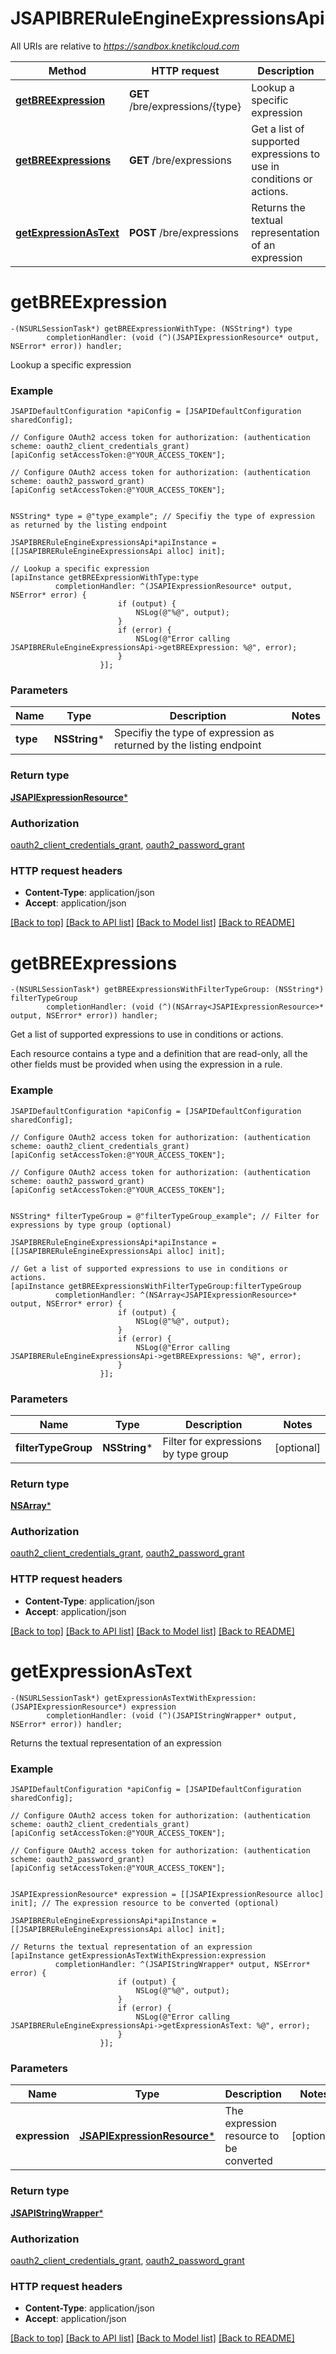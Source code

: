 # JSAPIBRERuleEngineExpressionsApi

All URIs are relative to *https://sandbox.knetikcloud.com*

Method | HTTP request | Description
------------- | ------------- | -------------
[**getBREExpression**](JSAPIBRERuleEngineExpressionsApi.md#getbreexpression) | **GET** /bre/expressions/{type} | Lookup a specific expression
[**getBREExpressions**](JSAPIBRERuleEngineExpressionsApi.md#getbreexpressions) | **GET** /bre/expressions | Get a list of supported expressions to use in conditions or actions.
[**getExpressionAsText**](JSAPIBRERuleEngineExpressionsApi.md#getexpressionastext) | **POST** /bre/expressions | Returns the textual representation of an expression


# **getBREExpression**
```objc
-(NSURLSessionTask*) getBREExpressionWithType: (NSString*) type
        completionHandler: (void (^)(JSAPIExpressionResource* output, NSError* error)) handler;
```

Lookup a specific expression

### Example 
```objc
JSAPIDefaultConfiguration *apiConfig = [JSAPIDefaultConfiguration sharedConfig];

// Configure OAuth2 access token for authorization: (authentication scheme: oauth2_client_credentials_grant)
[apiConfig setAccessToken:@"YOUR_ACCESS_TOKEN"];

// Configure OAuth2 access token for authorization: (authentication scheme: oauth2_password_grant)
[apiConfig setAccessToken:@"YOUR_ACCESS_TOKEN"];


NSString* type = @"type_example"; // Specifiy the type of expression as returned by the listing endpoint

JSAPIBRERuleEngineExpressionsApi*apiInstance = [[JSAPIBRERuleEngineExpressionsApi alloc] init];

// Lookup a specific expression
[apiInstance getBREExpressionWithType:type
          completionHandler: ^(JSAPIExpressionResource* output, NSError* error) {
                        if (output) {
                            NSLog(@"%@", output);
                        }
                        if (error) {
                            NSLog(@"Error calling JSAPIBRERuleEngineExpressionsApi->getBREExpression: %@", error);
                        }
                    }];
```

### Parameters

Name | Type | Description  | Notes
------------- | ------------- | ------------- | -------------
 **type** | **NSString***| Specifiy the type of expression as returned by the listing endpoint | 

### Return type

[**JSAPIExpressionResource***](JSAPIExpressionResource.md)

### Authorization

[oauth2_client_credentials_grant](../README.md#oauth2_client_credentials_grant), [oauth2_password_grant](../README.md#oauth2_password_grant)

### HTTP request headers

 - **Content-Type**: application/json
 - **Accept**: application/json

[[Back to top]](#) [[Back to API list]](../README.md#documentation-for-api-endpoints) [[Back to Model list]](../README.md#documentation-for-models) [[Back to README]](../README.md)

# **getBREExpressions**
```objc
-(NSURLSessionTask*) getBREExpressionsWithFilterTypeGroup: (NSString*) filterTypeGroup
        completionHandler: (void (^)(NSArray<JSAPIExpressionResource>* output, NSError* error)) handler;
```

Get a list of supported expressions to use in conditions or actions.

Each resource contains a type and a definition that are read-only, all the other fields must be provided when using the expression in a rule.

### Example 
```objc
JSAPIDefaultConfiguration *apiConfig = [JSAPIDefaultConfiguration sharedConfig];

// Configure OAuth2 access token for authorization: (authentication scheme: oauth2_client_credentials_grant)
[apiConfig setAccessToken:@"YOUR_ACCESS_TOKEN"];

// Configure OAuth2 access token for authorization: (authentication scheme: oauth2_password_grant)
[apiConfig setAccessToken:@"YOUR_ACCESS_TOKEN"];


NSString* filterTypeGroup = @"filterTypeGroup_example"; // Filter for expressions by type group (optional)

JSAPIBRERuleEngineExpressionsApi*apiInstance = [[JSAPIBRERuleEngineExpressionsApi alloc] init];

// Get a list of supported expressions to use in conditions or actions.
[apiInstance getBREExpressionsWithFilterTypeGroup:filterTypeGroup
          completionHandler: ^(NSArray<JSAPIExpressionResource>* output, NSError* error) {
                        if (output) {
                            NSLog(@"%@", output);
                        }
                        if (error) {
                            NSLog(@"Error calling JSAPIBRERuleEngineExpressionsApi->getBREExpressions: %@", error);
                        }
                    }];
```

### Parameters

Name | Type | Description  | Notes
------------- | ------------- | ------------- | -------------
 **filterTypeGroup** | **NSString***| Filter for expressions by type group | [optional] 

### Return type

[**NSArray<JSAPIExpressionResource>***](JSAPIExpressionResource.md)

### Authorization

[oauth2_client_credentials_grant](../README.md#oauth2_client_credentials_grant), [oauth2_password_grant](../README.md#oauth2_password_grant)

### HTTP request headers

 - **Content-Type**: application/json
 - **Accept**: application/json

[[Back to top]](#) [[Back to API list]](../README.md#documentation-for-api-endpoints) [[Back to Model list]](../README.md#documentation-for-models) [[Back to README]](../README.md)

# **getExpressionAsText**
```objc
-(NSURLSessionTask*) getExpressionAsTextWithExpression: (JSAPIExpressionResource*) expression
        completionHandler: (void (^)(JSAPIStringWrapper* output, NSError* error)) handler;
```

Returns the textual representation of an expression

### Example 
```objc
JSAPIDefaultConfiguration *apiConfig = [JSAPIDefaultConfiguration sharedConfig];

// Configure OAuth2 access token for authorization: (authentication scheme: oauth2_client_credentials_grant)
[apiConfig setAccessToken:@"YOUR_ACCESS_TOKEN"];

// Configure OAuth2 access token for authorization: (authentication scheme: oauth2_password_grant)
[apiConfig setAccessToken:@"YOUR_ACCESS_TOKEN"];


JSAPIExpressionResource* expression = [[JSAPIExpressionResource alloc] init]; // The expression resource to be converted (optional)

JSAPIBRERuleEngineExpressionsApi*apiInstance = [[JSAPIBRERuleEngineExpressionsApi alloc] init];

// Returns the textual representation of an expression
[apiInstance getExpressionAsTextWithExpression:expression
          completionHandler: ^(JSAPIStringWrapper* output, NSError* error) {
                        if (output) {
                            NSLog(@"%@", output);
                        }
                        if (error) {
                            NSLog(@"Error calling JSAPIBRERuleEngineExpressionsApi->getExpressionAsText: %@", error);
                        }
                    }];
```

### Parameters

Name | Type | Description  | Notes
------------- | ------------- | ------------- | -------------
 **expression** | [**JSAPIExpressionResource***](JSAPIExpressionResource.md)| The expression resource to be converted | [optional] 

### Return type

[**JSAPIStringWrapper***](JSAPIStringWrapper.md)

### Authorization

[oauth2_client_credentials_grant](../README.md#oauth2_client_credentials_grant), [oauth2_password_grant](../README.md#oauth2_password_grant)

### HTTP request headers

 - **Content-Type**: application/json
 - **Accept**: application/json

[[Back to top]](#) [[Back to API list]](../README.md#documentation-for-api-endpoints) [[Back to Model list]](../README.md#documentation-for-models) [[Back to README]](../README.md)

